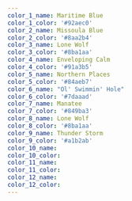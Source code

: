 ```yaml
---
color_1_name: Maritime Blue
color_1_color: '#92aec0'
color_2_name: Missoula Blue
color_2_color: '#8aa2b4'
color_3_name: Lone Wolf
color_3_color: '#8ba1aa'
color_4_name: Enveloping Calm
color_4_color: '#91a3b5'
color_5_name: Northern Places
color_5_color: '#84aeb7'
color_6_name: "Ol' Swimmin' Hole"
color_6_color: '#7daaad'
color_7_name: Manatee
color_7_color: '#849ba3'
color_8_name: Lone Wolf
color_8_color: '#8ba1aa'
color_9_name: Thunder Storm
color_9_color: '#a1b2ab'
color_10_name:
color_10_color:
color_11_name:
color_11_color:
color_12_name:
color_12_color:
---
```

